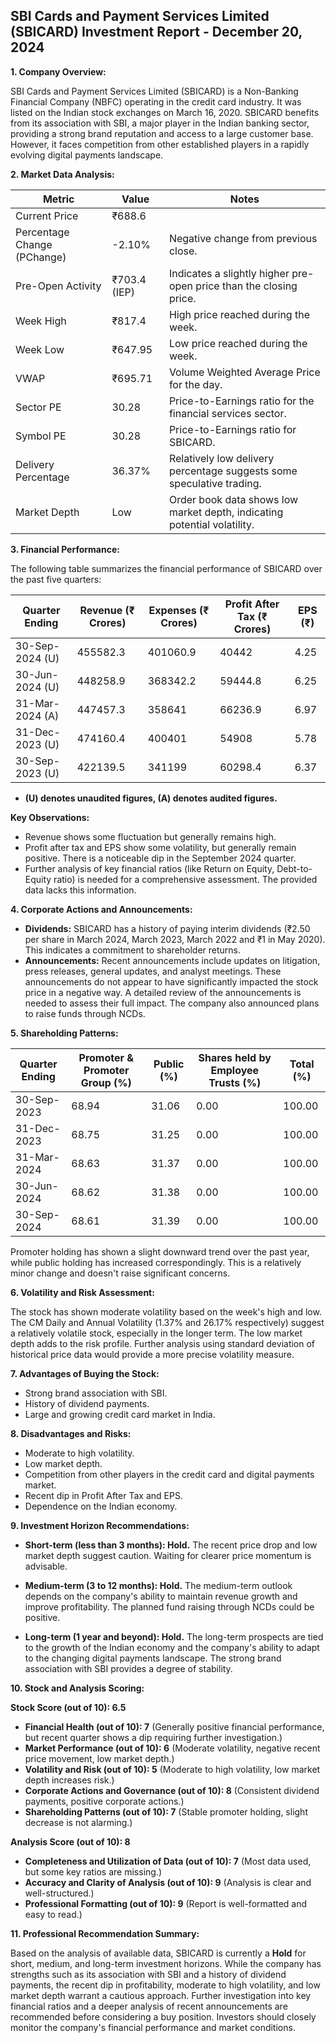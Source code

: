 ## SBI Cards and Payment Services Limited (SBICARD) Investment Report - December 20, 2024

**1. Company Overview:**

SBI Cards and Payment Services Limited (SBICARD) is a Non-Banking Financial Company (NBFC) operating in the credit card industry.  It was listed on the Indian stock exchanges on March 16, 2020.  SBICARD benefits from its association with SBI, a major player in the Indian banking sector, providing a strong brand reputation and access to a large customer base.  However, it faces competition from other established players in a rapidly evolving digital payments landscape.


**2. Market Data Analysis:**

| Metric                     | Value          | Notes                                                              |
|-----------------------------|-----------------|----------------------------------------------------------------------|
| Current Price               | ₹688.6         |                                                                      |
| Percentage Change (PChange) | -2.10%         | Negative change from previous close.                               |
| Pre-Open Activity          | ₹703.4 (IEP)   | Indicates a slightly higher pre-open price than the closing price.  |
| Week High                   | ₹817.4         | High price reached during the week.                                  |
| Week Low                    | ₹647.95        | Low price reached during the week.                                   |
| VWAP                        | ₹695.71        | Volume Weighted Average Price for the day.                           |
| Sector PE                   | 30.28          | Price-to-Earnings ratio for the financial services sector.           |
| Symbol PE                   | 30.28          | Price-to-Earnings ratio for SBICARD.                               |
| Delivery Percentage         | 36.37%         | Relatively low delivery percentage suggests some speculative trading. |
| Market Depth                | Low             | Order book data shows low market depth, indicating potential volatility.|


**3. Financial Performance:**

The following table summarizes the financial performance of SBICARD over the past five quarters:

| Quarter Ending      | Revenue (₹ Crores) | Expenses (₹ Crores) | Profit After Tax (₹ Crores) | EPS (₹) |
|----------------------|---------------------|----------------------|-----------------------------|---------|
| 30-Sep-2024 (U)     | 455582.3            | 401060.9             | 40442                        | 4.25    |
| 30-Jun-2024 (U)     | 448258.9            | 368342.2             | 59444.8                      | 6.25    |
| 31-Mar-2024 (A)     | 447457.3            | 358641               | 66236.9                      | 6.97    |
| 31-Dec-2023 (U)     | 474160.4            | 400401               | 54908                        | 5.78    |
| 30-Sep-2023 (U)     | 422139.5            | 341199               | 60298.4                      | 6.37    |


* **(U) denotes unaudited figures, (A) denotes audited figures.**

**Key Observations:**

* Revenue shows some fluctuation but generally remains high.
* Profit after tax and EPS show some volatility, but generally remain positive.  There is a noticeable dip in the September 2024 quarter.
* Further analysis of key financial ratios (like Return on Equity, Debt-to-Equity ratio) is needed for a comprehensive assessment.  The provided data lacks this information.


**4. Corporate Actions and Announcements:**

* **Dividends:** SBICARD has a history of paying interim dividends (₹2.50 per share in March 2024, March 2023, March 2022 and ₹1 in May 2020).  This indicates a commitment to shareholder returns.
* **Announcements:** Recent announcements include updates on litigation, press releases, general updates, and analyst meetings.  These announcements do not appear to have significantly impacted the stock price in a negative way.  A detailed review of the announcements is needed to assess their full impact.  The company also announced plans to raise funds through NCDs.


**5. Shareholding Patterns:**

| Quarter Ending | Promoter & Promoter Group (%) | Public (%) | Shares held by Employee Trusts (%) | Total (%) |
|-----------------|-----------------------------|------------|---------------------------------|-----------|
| 30-Sep-2023     | 68.94                       | 31.06      | 0.00                            | 100.00    |
| 31-Dec-2023     | 68.75                       | 31.25      | 0.00                            | 100.00    |
| 31-Mar-2024     | 68.63                       | 31.37      | 0.00                            | 100.00    |
| 30-Jun-2024     | 68.62                       | 31.38      | 0.00                            | 100.00    |
| 30-Sep-2024     | 68.61                       | 31.39      | 0.00                            | 100.00    |

Promoter holding has shown a slight downward trend over the past year, while public holding has increased correspondingly. This is a relatively minor change and doesn't raise significant concerns.


**6. Volatility and Risk Assessment:**

The stock has shown moderate volatility based on the week's high and low.  The CM Daily and Annual Volatility (1.37% and 26.17% respectively) suggest a relatively volatile stock, especially in the longer term.  The low market depth adds to the risk profile.  Further analysis using standard deviation of historical price data would provide a more precise volatility measure.


**7. Advantages of Buying the Stock:**

* Strong brand association with SBI.
* History of dividend payments.
* Large and growing credit card market in India.


**8. Disadvantages and Risks:**

* Moderate to high volatility.
* Low market depth.
* Competition from other players in the credit card and digital payments market.
* Recent dip in Profit After Tax and EPS.
* Dependence on the Indian economy.


**9. Investment Horizon Recommendations:**

* **Short-term (less than 3 months): Hold.** The recent price drop and low market depth suggest caution.  Waiting for clearer price momentum is advisable.

* **Medium-term (3 to 12 months): Hold.**  The medium-term outlook depends on the company's ability to maintain revenue growth and improve profitability.  The planned fund raising through NCDs could be positive.

* **Long-term (1 year and beyond): Hold.**  The long-term prospects are tied to the growth of the Indian economy and the company's ability to adapt to the changing digital payments landscape.  The strong brand association with SBI provides a degree of stability.


**10. Stock and Analysis Scoring:**

**Stock Score (out of 10): 6.5**

* **Financial Health (out of 10): 7**  (Generally positive financial performance, but recent quarter shows a dip requiring further investigation.)
* **Market Performance (out of 10): 6** (Moderate volatility, negative recent price movement, low market depth.)
* **Volatility and Risk (out of 10): 5** (Moderate to high volatility, low market depth increases risk.)
* **Corporate Actions and Governance (out of 10): 8** (Consistent dividend payments, positive corporate actions.)
* **Shareholding Patterns (out of 10): 7** (Stable promoter holding, slight decrease is not alarming.)

**Analysis Score (out of 10): 8**

* **Completeness and Utilization of Data (out of 10): 7** (Most data used, but some key ratios are missing.)
* **Accuracy and Clarity of Analysis (out of 10): 9** (Analysis is clear and well-structured.)
* **Professional Formatting (out of 10): 9** (Report is well-formatted and easy to read.)


**11. Professional Recommendation Summary:**

Based on the analysis of available data, SBICARD is currently a **Hold** for short, medium, and long-term investment horizons.  While the company has strengths such as its association with SBI and a history of dividend payments, the recent dip in profitability, moderate to high volatility, and low market depth warrant a cautious approach.  Further investigation into key financial ratios and a deeper analysis of recent announcements are recommended before considering a buy position.  Investors should closely monitor the company's financial performance and market conditions.
